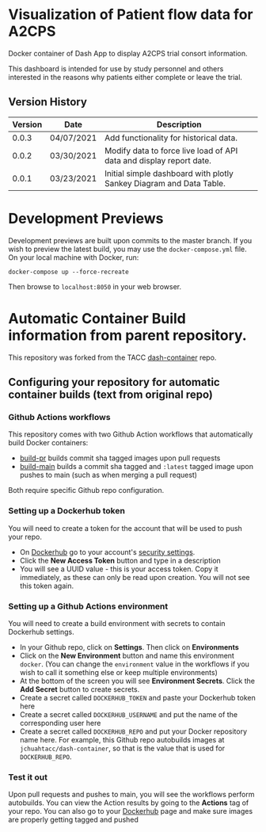 # Visualization of Patient flow data for A2CPS
Docker container of Dash App to display A2CPS trial consort information.

This dashboard is intended for use by study personnel and others interested in the reasons why patients either complete or leave the trial.

## Version History
| Version   | Date | Description |
| ------ | ------ | ------ |
| 0.0.3 | 04/07/2021 | Add functionality for historical data. |
| 0.0.2 | 03/30/2021 | Modify data to force live load of API data and display report date. |
| 0.0.1 | 03/23/2021 | Initial simple dashboard with plotly Sankey Diagram and Data Table. |


# Development Previews

Development previews are built upon commits to the master branch. If you wish to preview the latest
build, you may use the `docker-compose.yml` file. On your local machine with Docker, run:

```
docker-compose up --force-recreate
```

Then browse to `localhost:8050` in your web browser.

# Automatic Container Build information from parent repository.
This repository was forked from the TACC [dash-container](https://github.com/TACC/dash-container) repo.  

## Configuring your repository for automatic container builds (text from original repo)

### Github Actions workflows

This repository comes with two Github Action workflows that automatically build Docker containers:

- [build-pr](./github/workflows/build-pr) builds commit sha tagged
images upon pull requests
- [build-main](./github/workflows/build-main) builds a commit sha tagged and `:latest` tagged image upon
pushes to main (such as when merging a pull request)

Both require specific Github repo configuration.

### Setting up a Dockerhub token

You will need to create a token for the account that will be used to push your repo.

- On [Dockerhub](https://hub.docker.com) go to your account's [security settings](https://hub.docker.com/settings/security).
- Click the **New Access Token** button and type in a description
- You will see a UUID value - this is your access token. Copy it immediately, as these can only
be read upon creation. You will not see this token again.

### Setting up a Github Actions environment

You will need to create a build environment with secrets to contain Dockerhub settings.

- In your Github repo, click on **Settings**. Then click on **Environments**
- Click on the **New Environment** button and name this environment `docker`. (You can change the
`environment` value in the workflows if you wish to call it something else or keep multiple environments)
- At the bottom of the screen you will see **Environment Secrets**. Click the **Add Secret** button to create secrets.
- Create a secret called `DOCKERHUB_TOKEN` and paste your Dockerhub token here
- Create a secret called `DOCKERHUB_USERNAME` and put the name of the corresponding user here
- Create a secret called `DOCKERHUB_REPO` and put your Docker repository name here. For example, this Github repo
autobuilds images at `jchuahtacc/dash-container`, so that is the value that is used for `DOCKERHUB_REPO`.

### Test it out

Upon pull requests and pushes to main, you will see the workflows perform autobuilds. You can
view the Action results by going to the **Actions** tag of your repo. You can also go to your [Dockerhub](https://hub.docker.com) page and make sure images are properly getting tagged and pushed
